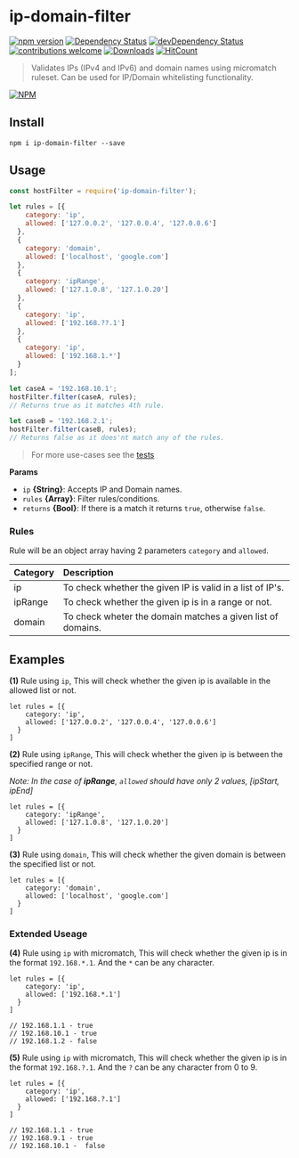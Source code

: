 # ip-domain-filter
[![npm version](https://img.shields.io/npm/v/ip-domain-filter.svg)](https://www.npmjs.com/package/ip-domain-filter)
[![Dependency Status](https://david-dm.org/WebGangster/ip-domain-filter.svg)](https://david-dm.org/WebGangster/ip-domain-filter)
[![devDependency Status](https://david-dm.org/WebGangster/ip-domain-filter/dev-status.svg)](https://david-dm.org/WebGangster/ip-domain-filter#info=devDependencies)
[![contributions welcome](https://img.shields.io/badge/contributions-welcome-brightgreen.svg?style=flat)](https://github.com/WebGangster/ip-domain-filter/issues)
[![Downloads](https://img.shields.io/npm/dm/ip-domain-filter.svg)](https://img.shields.io/npm/dm/ip-domain-filter.svg)
[![HitCount](http://hits.dwyl.io/WebGangster/ip-domain-filter.svg)](http://hits.dwyl.io/WebGangster/ip-domain-filter)

> Validates IPs (IPv4 and IPv6) and domain names using micromatch ruleset. Can be used for IP/Domain whitelisting functionality.

[![NPM](https://nodei.co/npm/ip-domain-filter.png?downloads=true&downloadRank=true&stars=true)](https://www.npmjs.com/package/ip-domain-filter)

## Install
```
npm i ip-domain-filter --save
```

## Usage

```js
const hostFilter = require('ip-domain-filter');

let rules = [{
    category: 'ip',
    allowed: ['127.0.0.2', '127.0.0.4', '127.0.0.6']
  },
  {
    category: 'domain',
    allowed: ['localhost', 'google.com']
  },
  {
    category: 'ipRange',
    allowed: ['127.1.0.8', '127.1.0.20']
  },
  {
    category: 'ip',
    allowed: ['192.168.??.1']
  },
  {
    category: 'ip',
    allowed: ['192.168.1.*']
  }
];

let caseA = '192.168.10.1';
hostFilter.filter(caseA, rules);
// Returns true as it matches 4th rule.

let caseB = '192.168.2.1';
hostFilter.filter(caseB, rules);
// Returns false as it does'nt match any of the rules.


```
> For more use-cases see the [tests](./test/test.js)

**Params**

* `ip` **{String}**: Accepts IP and Domain names.
* `rules` **{Array}**: Filter rules/conditions.
* `returns` **{Bool}**: If there is a match it returns `true`, otherwise `false`.

### Rules

Rule will be an object array having 2 parameters `category` and `allowed`.

| Category  | Description   |
| :------------ | :------------ |
| ip | To check whether the given IP is valid in a list of IP's. |
| ipRange | To check whether the given ip is in a range or not.  |
| domain | To check wheter the domain matches a given list of domains. |

## Examples

**(1)** Rule using `ip`,
This will check whether the given ip is available in the allowed list or not.
```
let rules = [{
    category: 'ip',
    allowed: ['127.0.0.2', '127.0.0.4', '127.0.0.6']
  }
]
```
**(2)** Rule using `ipRange`,
This will check whether the given ip is between the specified range or not.

*Note: In the case of **ipRange**, `allowed` should have only 2 values, [ipStart, ipEnd]*
```
let rules = [{
    category: 'ipRange',
    allowed: ['127.1.0.8', '127.1.0.20']
  }
]
```
**(3)** Rule using `domain`,
This will check whether the given domain is between the specified list or not.

```
let rules = [{
    category: 'domain',
    allowed: ['localhost', 'google.com']
  }
]
```

### Extended Useage
**(4)** Rule using `ip` with micromatch,
This will check whether the given ip is in the format `192.168.*.1`. And the `*` can be any character.
```
let rules = [{
    category: 'ip',
    allowed: ['192.168.*.1']
  }
]

// 192.168.1.1 - true
// 192.168.10.1 - true
// 192.168.1.2 - false
```

**(5)** Rule using `ip` with micromatch,
This will check whether the given ip is in the format `192.168.?.1`. And the `?` can be any character from 0 to 9.
```
let rules = [{
    category: 'ip',
    allowed: ['192.168.?.1']
  }
]

// 192.168.1.1 - true
// 192.168.9.1 - true
// 192.168.10.1 -  false
```
